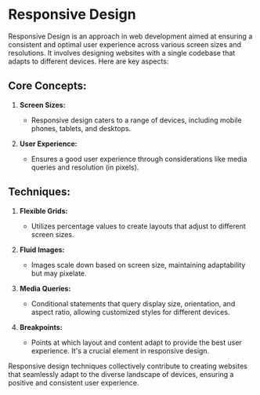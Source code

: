 # Responsive Design

Responsive Design is an approach in web development aimed at ensuring a consistent and optimal user experience across various screen sizes and resolutions. It involves designing websites with a single codebase that adapts to different devices. Here are key aspects:

## Core Concepts:

1. **Screen Sizes:**

   - Responsive design caters to a range of devices, including mobile phones, tablets, and desktops.

2. **User Experience:**
   - Ensures a good user experience through considerations like media queries and resolution (in pixels).

## Techniques:

1. **Flexible Grids:**

   - Utilizes percentage values to create layouts that adjust to different screen sizes.

2. **Fluid Images:**

   - Images scale down based on screen size, maintaining adaptability but may pixelate.

3. **Media Queries:**

   - Conditional statements that query display size, orientation, and aspect ratio, allowing customized styles for different devices.

4. **Breakpoints:**
   - Points at which layout and content adapt to provide the best user experience. It's a crucial element in responsive design.

Responsive design techniques collectively contribute to creating websites that seamlessly adapt to the diverse landscape of devices, ensuring a positive and consistent user experience.
